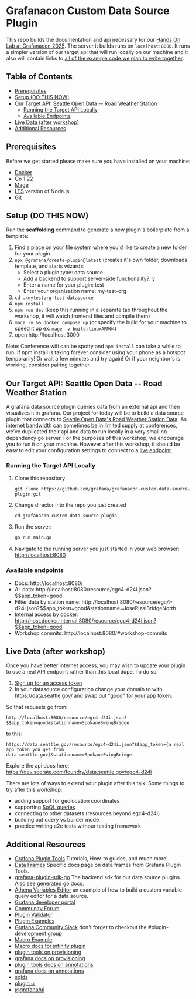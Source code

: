 # Grafanacon Custom Data Source Plugin 

This repo builds the documentation and api necessary for our [Hands On Lab at Grafanacon 2025](https://grafana.com/events/grafanacon/2025/hands-on-labs/). The server it builds runs on `localhost:8080`. It runs a simpler version of our target api that will run locally on our machine and it also will contain links to [all of the example code we plan to write together](https://github.com/grafana/grafanacon-custom-data-source-plugin-example).  

## Table of Contents
- [Prerequisites](#prerequisites)
- [Setup (DO THIS NOW)](#setup-do-this-now)
- [Our Target API: Seattle Open Data -- Road Weather Station](#our-target-api-seattle-open-data----road-weather-station)
  - [Running the Target API Locally](#running-the-target-api-locally)
  - [Available Endpoints](#available-endpoints)
- [Live Data (after workshop)](#live-data-after-workshop)
- [Additional Resources](#additional-resources)


## Prerequisites
Before we get started please make sure you have installed on your machine:
- [Docker](https://docs.docker.com/get-started/get-docker/)
- Go 1.22
- [Mage](https://magefile.org/)
- [LTS](https://nodejs.org/en/about/previous-releases) version of Node.js
- Git 

## Setup (DO THIS NOW)

Run the **scaffolding** command to generate a new plugin's boilerplate from a template:
1. Find a place on your file system where you'd like to create a new folder for your plugin
2. `npx @grafana/create-plugin@latest` (creates it's own folder, downloads template, and starts wizard):
   - Select a plugin type: data source
   - Add a backend to support server-side functionality?: y
   - Enter a name for your plugin: test
   - Enter your organization name: my-test-org
3. `cd ./mytestorg-test-datasource`
4. `npm install`
5. `npm run dev` (keep this running in a separate tab throughout the workshop, it will watch frontend files and compile them)
7. `mage -v && docker compose up` (or specify the build for your machine to speed it up ex: `mage -v build:linuxARM64`)
9. open http://localhost:3000

Note: Conference wifi can be spotty and `npm install` can take a while to run. If npm install is taking forever consider using your phone as a hotspot temporarily! Or wait a few minutes and try again! Or if your neighbor's is working, consider pairing together. 

## Our Target API: Seattle Open Data -- Road Weather Station

A grafana data source plugin queries data from an external api and then visualizes it in grafana. Our project for today will be to build a data source plugin that connects to [Seattle Open Data's Road Weather Station Data](https://data.seattle.gov/Transportation/Road-Weather-Information-Stations/egc4-d24i/about_data). As internet bandwidth can sometimes be in limited supply at conferences, we've duplicated their api and data to run locally in a very small no dependency go server. For the purposes of this workshop, we encourage you to run it on your machine. However after this workshop, it should be easy to edit your configuration settings to connect to a [live endpoint](#live-data-after-workshop).

### Running the Target API Locally 

1. Clone this repository
   ```
   git clone https://github.com/grafana/grafanacon-custom-data-source-plugin.git
   ```
2. Change director into the repo you just created
   ```
   cd grafanacon-custom-data-source-plugin
   ```
4. Run the server:
   ```bash
   go run main.go
   ```
5. Navigate to the running server you just started in your web browser: [http://localhost:8080](http://localhost:8080)

### Available endpoints

- Docs: http://localhost:8080/
- All data: http://localhost:8080/resource/egc4-d24i.json?$$app_token=good
- Filter data by station name: http://localhost:8080/resource/egc4-d24i.json?$$app_token=good&stationname=JoseRizalBridgeNorth
- Internal access by docker: http://host.docker.internal:8080/resource/egc4-d24i.json?$$app_token=good
- Workshop commits: http://localhost:8080/#workshop-commits


## Live Data (after workshop)
Once you have better internet access, you may wish to update your plugin to use a real API endpoint rather than this local dupe. To do so: 

1. [Sign up for an access token](https://data.seattle.gov/signup)
2. In your datasource configuration change your domain to with https://data.seattle.gov/ and swap out "good" for your app token.

So that requests go from:

`http://localhost:8080/resource/egc4-d24i.json?$$app_token=good&stationname=SpokaneSwingBridge`

to this:

`https://data.seattle.gov/resource/egc4-d24i.json?$$app_token={a real app token you get from data.seattle.gov}&stationname=SpokaneSwingBridge`

Explore the api docs here: https://dev.socrata.com/foundry/data.seattle.gov/egc4-d24i

There are lots of ways to extend your plugin after this talk! Some things to try after this workshop:
- adding support for geolocation coordinates
- supporting [SoQL queries](https://dev.socrata.com/docs/queries/)
- connecting to other datasets (resources beyond egc4-d24i)
- building out query vs builder mode
- practice writing e2e tests withour testing framework

## Additional Resources
- [Grafana Plugin Tools](https://grafana.com/developers/plugin-tools/) Tutorials, How-to guides, and much more!
- [Data Frames](https://grafana.com/developers/plugin-tools/key-concepts/data-frames) Specific docs page on data frames from Grafana Plugin Tools.
- [grafana-plugin-sdk-go](https://github.com/grafana/grafana-plugin-sdk-go) The backend sdk for our data source plugins. [Also see generated go docs](https://pkg.go.dev/github.com/grafana/grafana-plugin-sdk-go).  
- [Athena Variables Editor](https://github.com/grafana/athena-datasource/blob/7c8417bdbf31f91afb99d249047b0158b20b99a3/src/datasource.ts#L27) an example of how to build a custom variable query editor for a data source.
- [Grafana developer portal](https://grafana.com/developers)
- [Community Forum](https://community.grafana.com/c/plugin-development/30)
- [Plugin Validator](https://github.com/grafana/plugin-validator/)
- [Plugin Examples](https://github.com/grafana/grafana-plugin-examples/)
- [Grafana Community Slack](https://slack.grafana.com/) don't forget to checkout the #plugin-development group
- [Macro Example](https://github.com/grafana/grafana-plugin-examples/blob/main/examples/datasource-basic/pkg/query/macro.go)
- [Macro docs for infinity plugin](https://grafana.com/docs/plugins/yesoreyeram-infinity-datasource/latest/query/macros/)
- [plugin tools on provisioning](https://grafana.com/developers/plugin-tools/publish-a-plugin/provide-test-environment)
- [grafana docs on provisioning](https://grafana.com/docs/grafana/latest/administration/provisioning/)
- [plugin tools docs on annotations](https://grafana.com/developers/plugin-tools/how-to-guides/data-source-plugins/add-support-for-annotation-queries)
- [grafana docs on annotations](https://grafana.com/docs/grafana/latest/dashboards/build-dashboards/annotate-visualizations/)
- [sqlds](https://github.com/grafana/sqlds)
- [plugin ui](https://github.com/grafana/plugin-ui)
- [@grafana/ui](https://developers.grafana.com/ui)

